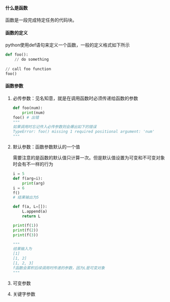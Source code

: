 #### 什么是函数

函数是一段完成特定任务的代码块。

#### 函数的定义

python使用def语句来定义一个函数，一般的定义格式如下所示

```python
def foo():
    // do something
    
// call foo function
foo()
```

#### 函数参数

1. 必传参数：见名知意，就是在调用函数时必须传递给函数的参数

   ```python
   def foo(num):
       print(num)
   foo() # 出错
   """
   如果调用时忘记传入必传参数则会爆出如下的错误
   TypeError: foo() missing 1 required positional argument: 'num'
   """
   ```

2. 默认参数：函数参数默认的一个值

   需要注意的是函数的默认值只计算一次。但是默认值设置为可变和不可变对象时会有不一样的行为

   ```python
   i = 5
   def f(arg=i):
       print(arg)
   i = 6
   f()
   # 结果输出为5
   
   def f(a, L=[]):
       L.append(a)
       return L
   
   print(f(1))
   print(f(2))
   print(f(3))
   
   """
   结果输入为
   [1]
   [1, 2]
   [1, 2, 3]
   f函数会累积后续调用时传递的参数，因为L是可变对象
   """
   ```

3. 可变参数

4. 关键字参数

